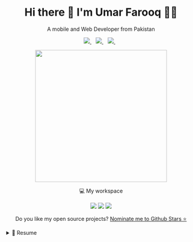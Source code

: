 

<h1 align='center'>
  Hi there 👋 I'm Umar Farooq 👨‍💻
</h1>

<p align='center'>
  A mobile and Web Developer from Pakistan
</p>



<p align='center'>
  
  <a href="https://www.linkedin.com/in/umarfarooq478/">
    <img src="https://img.shields.io/badge/linkedin-%230077B5.svg?&style=for-the-badge&logo=linkedin&logoColor=white" />
  </a>&nbsp;&nbsp;
  <a href="mailto: muhammadumarfarooq478@gmail.com">
    <img src="https://img.shields.io/badge/Gmail-D14836?style=for-the-badge&logo=gmail&logoColor=white" />        
  </a>&nbsp;&nbsp;
  
  <a href="https://wa.me/923000142478">
    <img src="https://img.shields.io/badge/WhatsApp-25D366?style=for-the-badge&logo=whatsapp&logoColor=white"/>
  </a>&nbsp;&nbsp;
  
</p>


<p align='center'>
  <a href="#"><img src="https://github-readme-stats.vercel.app/api?username=umarfarooq478&show_icons=true&count_private=true&theme=dark" width="350"></a>
</p>

<p align='center'>
  💻 My workspace<br/><br/>
  <img src="https://img.shields.io/badge/windows-%230078D6.svg?&style=for-the-badge&logo=windows&logoColor=white" />
  <img src="https://img.shields.io/badge/intel-core%20i5%208th-%230071C5.svg?&style=for-the-badge&logo=intel&logoColor=white" />
  <img src="https://img.shields.io/badge/RAM-8GB-%230071C5.svg?&style=for-the-badge&logoColor=white" />
  
</p>

<p align='center'>
  Do you like my open source projects? <a href='https://stars.github.com/nominate/'>Nominate me to Github Stars ⭐</a>
</p>

<!-- <details align='center'>
  <summary>:zap: My workspace specs</summary>
</details>-->


<details>
  <summary>📃 Resume</summary>


## Education
  
  
  
  
<img align="right" src="https://img.shields.io/badge/Python-3498DB?logo=Python&logoColor=white" />
<img align="right" src="https://img.shields.io/badge/React-CC2927?logo=react&logoColor=white" />
<img align="right" src="https://img.shields.io/badge/Android-E95420?logo=android&logoColor=white" />
<img align="right" src="https://img.shields.io/badge/Windows-239120?logo=windows&logoColor=white" />
<img align="right" src="https://img.shields.io/badge/Linux-0078D6?logo=linux&logoColor=white" />
<img align="right" src="https://img.shields.io/badge/SQL%20Server-CC2927?logo=microsoft-sql-server&logoColor=white" />
<img align="right" src="https://img.shields.io/badge/C Sharp-239120?logo=c-sharp&logoColor=white" />
  
  
- 📖 **Bachelors in Computer Science**\
📆 2019 - 2023\
📍 **National University of Computer and Emerging Sciences** - Islamabad

## Experience

<img align="right" src="https://img.shields.io/badge/Python-3498DB?logo=Python&logoColor=white" />
<img align="right" src="https://img.shields.io/badge/React-239120?logo=react&logoColor=white" />
<img align="right" src="https://img.shields.io/badge/Graph QL-CC2927?logo=graphQL&logoColor=white" />
  
- 👨‍💻 **Research Intern**\
📆 2022 - moment\
📍 **IKNEX Lab, FAST - NUCES** - Islamabad
  
  
<img align="right" src="https://img.shields.io/badge/Python-3498DB?logo=Python&logoColor=white" />
<img align="right" src="https://img.shields.io/badge/React-239120?logo=react&logoColor=white" />
  
- 👨‍💻 **AI Research Intern**\
📆 2022\
📍 **CureMD** - Lahore
  


## Skills

<img align="right" src="https://img.shields.io/badge/(My)SQL-4479A1?logo=mysql&logoColor=white" />
<img align="right" src="https://img.shields.io/badge/BASH-4EAA25?logo=gnu-bash&logoColor=white" />
<img align="right" src="https://img.shields.io/badge/PHP-777BB4?logo=php&logoColor=white" />
<img align="right" src="https://img.shields.io/badge/Go-00ADD8?logo=go&logoColor=white" />
<img align="right" src="https://img.shields.io/badge/Python-3776AB?logo=python&logoColor=white" />
<img align="right" src="https://img.shields.io/badge/C Sharp-239120?logo=c-sharp&logoColor=white" />
<img align="right" src="https://img.shields.io/badge/C++-00599C?logo=c%2B%2B&logoColor=white" />
<img align="right" src="https://img.shields.io/badge/C-A8B9CC?logo=c&logoColor=white" />

- **Programming**

<img align="right" src="https://img.shields.io/badge/Debian-A81D33?logo=debian&logoColor=white" />
<img align="right" src="https://img.shields.io/badge/Ubuntu-E95420?logo=ubuntu&logoColor=white" />
<img align="right" src="https://img.shields.io/badge/Windows-0078D6?logo=windows&logoColor=white" />


- **Operating Systems**

<img align="right" src="https://img.shields.io/badge/English-B2-blue" />
<img align="right" src="https://img.shields.io/badge/Urdu-mother tongue-green" />

- **Languages**

</details>

  

<!--
**alexandresanlim/alexandresanlim** is a ✨ _special_ ✨ repository because its `README.md` (this file) appears on your GitHub profile.

Here are some ideas to get you started:

- 🔭 I’m currently working on ...
- 🌱 I’m currently learning ...
- 👯 I’m looking to collaborate on ...
- 🤔 I’m looking for help with ...
- 💬 Ask me about ...
- 📫 How to reach me: ...
- 😄 Pronouns: ...
- ⚡ Fun fact: ...
-->
